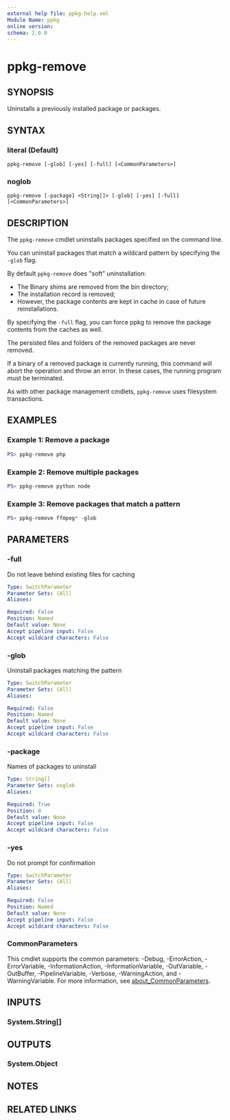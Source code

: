 ```yaml
---
external help file: ppkg-help.xml
Module Name: ppkg
online version:
schema: 2.0.0
---
```


# ppkg-remove

## SYNOPSIS
Uninstalls a previously installed package or packages.

## SYNTAX

### literal (Default)
```
ppkg-remove [-glob] [-yes] [-full] [<CommonParameters>]
```

### noglob
```
ppkg-remove [-package] <String[]> [-glob] [-yes] [-full] [<CommonParameters>]
```

## DESCRIPTION
The `ppkg-remove` cmdlet uninstalls packages specified on the command line.

You can uninstall packages that match a wildcard pattern by specifying the `-glob` flag.

By default `ppkg-remove` does "soft" uninstallation:
- The Binary shims are removed from the bin directory;
- The installation record is removed;
- However, the package contents are kept in cache in case of future reinstallations.

By specifying the `-full` flag, you can force ppkg to remove the package contents from the caches as well.

The persisted files and folders of the removed packages are never removed.

If a binary of a removed package is currently running, this command will abort the operation and throw an error.
In these cases, the running program must be terminated.

As with other package management cmdlets, `ppkg-remove` uses filesystem transactions.

## EXAMPLES

### Example 1: Remove a package
```powershell
PS> ppkg-remove php
```

### Example 2: Remove multiple packages
```powershell
PS> ppkg-remove python node
```

### Example 3: Remove packages that match a pattern
```powershell
PS> ppkg-remove ffmpeg* -glob
```

## PARAMETERS

### -full
Do not leave behind existing files for caching

```yaml
Type: SwitchParameter
Parameter Sets: (All)
Aliases:

Required: False
Position: Named
Default value: None
Accept pipeline input: False
Accept wildcard characters: False
```

### -glob
Uninstall packages matching the pattern

```yaml
Type: SwitchParameter
Parameter Sets: (All)
Aliases:

Required: False
Position: Named
Default value: None
Accept pipeline input: False
Accept wildcard characters: False
```

### -package
Names of packages to uninstall

```yaml
Type: String[]
Parameter Sets: noglob
Aliases:

Required: True
Position: 0
Default value: None
Accept pipeline input: False
Accept wildcard characters: False
```

### -yes
Do not prompt for confirmation

```yaml
Type: SwitchParameter
Parameter Sets: (All)
Aliases:

Required: False
Position: Named
Default value: None
Accept pipeline input: False
Accept wildcard characters: False
```

### CommonParameters
This cmdlet supports the common parameters: -Debug, -ErrorAction, -ErrorVariable, -InformationAction, -InformationVariable, -OutVariable, -OutBuffer, -PipelineVariable, -Verbose, -WarningAction, and -WarningVariable. For more information, see [about_CommonParameters](http://go.microsoft.com/fwlink/?LinkID=113216).

## INPUTS

### System.String[]

## OUTPUTS

### System.Object
## NOTES

## RELATED LINKS
